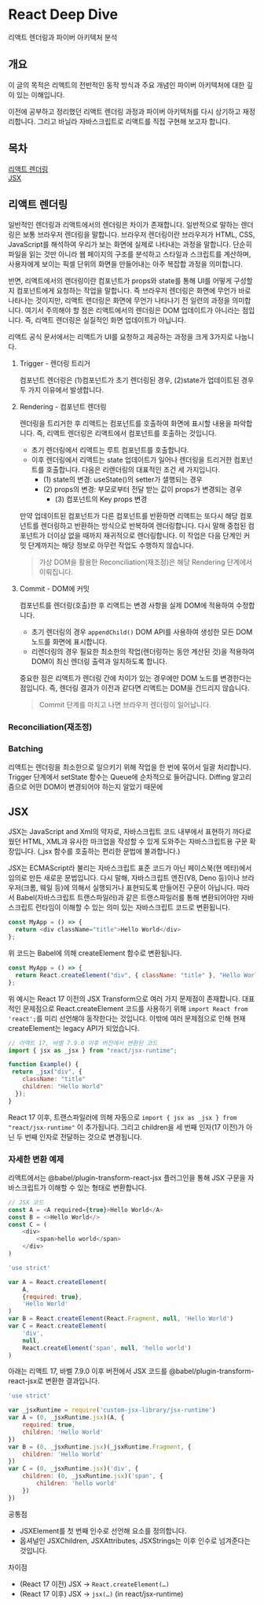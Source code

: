 # React Deep Dive
리액트 렌더링과 파이버 아키텍처 분석

## 개요
이 글의 목적은 리액트의 전반적인 동작 방식과 주요 개념인 파이버 아키텍처에 대한 깊이 있는 이해입니다.

이전에 공부하고 정리했던 리액트 렌더링 과정과 파이버 아키텍처를 다시 상기하고 재정리합니다. 그리고 바닐라 자바스크립트로 리액트를 직접 구현해 보고자 합니다.

## 목차
[리액트 렌더링](#리액트-렌더링)  
[JSX](#jsx)  

## 리액트 렌더링
일반적인 렌더링과 리액트에서의 렌더링은 차이가 존재합니다. 일반적으로 말하는 렌더링은 보통 브라우저 렌더링을 말합니다. 브라우저 렌더링이란 브라우저가 HTML, CSS, JavaScript를 해석하여 우리가 보는 화면에 실제로 나타내는 과정을 말합니다. 단순히 파일을 읽는 것만 아니라 웹 페이지의 구조를 분석하고 스타일과 스크립트를 계산하며, 사용자에게 보이는 픽셀 단위의 화면을 만들어내는 아주 복잡합 과정을 의미합니다.

반면, 리액트에서의 렌더링이란 컴포넌트가 props와 state를 통해 UI를 어떻게 구성할지 컴포넌트에게 요청하는 작업을 말합니다. 즉 브라우저 렌더링은 화면에 무언가 바로 나타나는 것이지만, 리액트 렌더링은 화면에 무언가 나타나기 전 일련의 과정을 의미합니다. 여기서 주의해야 할 점은 리액트에서의 렌더링은 DOM 업데이트가 아니라는 점입니다. 즉, 리액트 렌더링은 실질적인 화면 업데이트가 아닙니다.

리액트 공식 문서에서는 리액트가 UI를 요청하고 제공하는 과정을 크게 3가지로 나눕니다.

1. Trigger - 렌더링 트리거

	컴포넌트 렌더링은 (1)컴포넌트가 초기 렌더링된 경우, (2)state가 업데이트된 경우 두 가지 이유에서 발생합니다.

2. Rendering - 컴포넌트 렌더링

	렌더링을 트리거한 후 리액트는 컴포넌트를 호출하여 화면에 표시할 내용을 파악합니다. 즉, 리액트 렌더링은 리액트에서 컴포넌트를 호출하는 것입니다.
	- 초기 렌더링에서 리액트는 루트 컴포넌트를 호출합니다.
	- 이후 렌더링에서 리액트는 state 업데이트가 일어나 렌더링을 트리거한 컴포넌트를 호출합니다. 다음은 리렌더링의 대표적인 조건 세 가지입니다.
 		- (1) state의 변경: useState()의 setter가 샐행되는 경우
   		- (2) props의 변경: 부모로부터 전달 받는 값이 props가 변경되는 경우
     		- (3) 컴포넌트의 Key props 변경

	만약 업데이트된 컴포넌트가 다른 컴포넌트를 반환하면 리액트는 또다시 해당 컴포넌트를 렌더링하고 반환하는 방식으로 반복하여 렌더링합니다. 다시 말해 중첩된 컴포넌트가 더이상 없을 때까지 재귀적으로 렌더링합니다. 이 작업은 다음 단계인 커밋 단계까지는 해당 정보로 아무런 작업도 수행하지 않습니다.
	> 가상 DOM을 활용한 Reconciliation(재조정)은 해당 Rendering 단계에서 이뤄집니다.

4. Commit - DOM에 커밋

	컴포넌트를 렌더링(호출)한 후 리액트는 변경 사항을 실제 DOM에 적용하여 수정합니다.
	- 초기 렌더링의 경우 `appendChild()` DOM API를 사용하여 생성한 모든 DOM 노드를 화면에 표시합니다.
	- 리렌더링의 경우 필요한 최소한의 작업(렌더링하는 동안 계산된 것)을 적용하여 DOM이 최신 렌더링 출력과 일치하도록 합니다.

	중요한 점은 리액트가 렌더링 간에 차이가 있는 경우에만 DOM 노드를 변경한다는 점입니다. 즉, 렌더링 결과가 이전과 같다면 리액트는 DOM을 건드리지 않습니다. 

	> Commit 단계를 마치고 나면 브라우저 렌더링이 일어납니다.

### Reconciliation(재조정)

### Batching
리액트는 렌더링을 최소한으로 일으키기 위해 작업을 한 번에 묶어서 일괄 처리합니다. Trigger 단계에서 setState 함수는 Queue에 순차적으로 들어갑니다. Diffing 알고리즘으로 어떤 DOM이 변경되어야 하는지 알았기 때문에

## JSX
JSX는 JavaScript and Xml의 약자로, 자바스크립트 코드 내부에서 표현하기 까다로웠던 HTML, XML과 유사한 마크업을 작성할 수 있게 도와주는 자바스크립트용 구문 확장입니다. (_jsx 함수를 호출하는 편리한 문법에 불과합니다.)

JSX는 ECMAScript라 불리는 자바스크립트 표준 코드가 아닌 페이스북(현 메타)에서 임의로 만든 새로운 문법입니다. 다시 말해, 자바스크립트 엔진(V8, Deno 등)이나 브라우저(크롬, 웨일 등)에 의해서 실행되거나 표현되도록 만들어진 구문이 아닙니다. 따라서 Babel(자바스크립트 트랜스파일러)과 같은 트랜스파일러를 통해 변환되어야만 자바스크립트 런타임이 이해할 수 있는 의미 있는 자바스크립트 코드로 변환됩니다.

```javascript
const MyApp = () => {
  return <div className="title">Hello World</div>  
};
```
위 코드는 Babel에 의해 createElement 함수로 변환됩니다.
```javascript
const MyApp = () => {
  return React.createElement("div", { className: "title" }, "Hello World")
};
```
위 예시는 React 17 이전의 JSX Transform으로 여러 가지 문제점이 존재합니다. 대표적인 문제점으로 React.createElement 코드를 사용하기 위해 `import React from 'react';`를 미리 선언해야 동작한다는 것입니다. 이밖에 여러 문제점으로 인해 현재 createElement는 legacy API가 되었습니다.
```javascript
// 리액트 17, 바벨 7.9.0 이후 버전에서 변환된 코드
import { jsx as _jsx } from "react/jsx-runtime";

function Example() {
 return _jsx("div", {
    className: "title"
    children: "Hello World"
  });
}
```
React 17 이후, 트랜스파일러에 의해 자동으로 `import { jsx as _jsx } from "react/jsx-runtime"` 이 추가됩니다. 그리고 children을 세 번째 인자(17 이전)가 아닌 두 번째 인자로 전달하는 것으로 변경됩니다.

### 자세한 변환 예제
리액트에서는 @babel/plugin-transform-react-jsx 플러그인을 통해 JSX 구문을 자바스크립트가 이해할 수 있는 형태로 변환합니다.
```javascript
// JSX 코드
const A = <A required={true}>Hello World</A>
const B = <>Hello World</>
const C = (
	<div>
		<span>hello world</span>
	</div>
)
```
```javascript
'use strict'

var A = React.createElement(
	A,
	{required: true},
	'Hello World'
)
var B = React.createElement(React.Fragment, null, 'Hello World')
var C = React.createElement(
	'div',
	null,
	React.createElement('span', null, 'hello world')
)
```
아래는 리액트 17, 바벨 7.9.0 이후 버전에서 JSX 코드를 @babel/plugin-transform-react-jsx로 변환한 결과입니다.
```javascript
'use strict'

var _jsxRuntime = require('custom-jsx-library/jsx-runtime')
var A = (0, _jsxRuntime.jsx)(A, {
	required: true,
	children: 'Hello World'
})
var B = (0, _jsxRuntime.jsx)(_jsxRuntime.Fragment, {
	children: 'Hello World'
})
var C = (0, _jsxRuntime.jsx)('div', {
	children: (0, _jsxRuntime.jsx)('span', {
		children: 'hello world'
	})
})
```
공통점
- JSXElement를 첫 번째 인수로 선언해 요소를 정의합니다.
- 옵셔널인 JSXChildren, JSXAttributes, JSXStrings는 이후 인수로 넘겨준다는 것입니다.

차이점
- (React 17 이전) JSX → `React.createElement(…)`
- (React 17 이후) JSX → `jsx(…)` (in react/jsx-runtime)
